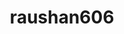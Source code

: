 ---
title: raushan606
github: https://github.com/raushan606
mode: dark
transition: 1s
score: 70.0
archetype:
- Minimalistic
---